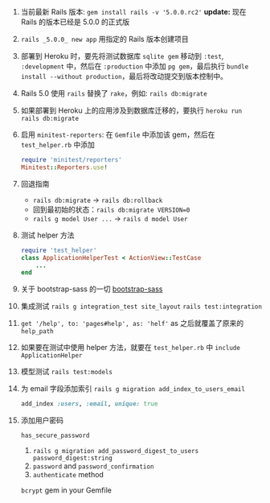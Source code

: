 1. 当前最新 Rails 版本: `gem install rails -v '5.0.0.rc2'` **update:** 现在 Rails 的版本已经是 5.0.0 的正式版
2. `rails _5.0.0_ new app` 用指定的 Rails 版本创建项目
3. 部署到 Heroku 时，要先将测试数据库 `sqlite gem` 移动到 `:test`, `:development` 中，然后在 `:production` 中添加 `pg gem`，最后执行 `bundle install --without production`，最后将改动提交到版本控制中。
4. Rails 5.0 使用 `rails` 替换了 `rake`，例如: `rails db:migrate`
5. 如果部署到 Heroku 上的应用涉及到数据库迁移的，要执行 `heroku run rails db:migrate`
6. 启用 `minitest-reporters`: 在 `Gemfile` 中添加该 gem，然后在 `test_helper.rb` 中添加
    
    ```ruby
    require 'minitest/reporters'
    Minitest::Reporters.use!
    ```

7. 回退指南
    - `rails db:migrate` -> `rails db:rollback`
    - 回到最初始的状态：`rails db:migrate VERSION=0`
    - `rails g model User ...` ->  `rails d model User`

8. 测试 helper 方法
    ```ruby
    require 'test_helper'
    class ApplicationHelperTest < ActionView::TestCase
        ...
    end
    ```
    
9. 关于 bootstrap-sass 的一切 [bootstrap-sass](https://github.com/twbs/bootstrap-sass)
10. 集成测试 `rails g integration_test site_layout` `rails test:integration`
11. `get '/help', to: 'pages#help', as: 'helf'` as 之后就覆盖了原来的 `help_path`
12. 如果要在测试中使用 helper 方法，就要在 `test_helper.rb` 中 `include ApplicationHelper`
13. 模型测试 `rails test:models`
14. 为 email 字段添加索引 `rails g migration add_index_to_users_email`
    ```ruby
    add_index :users, :email, unique: true
    ```

15. 添加用户密码
    
    `has_secure_password`
    
    1. `rails g migration add_password_digest_to_users password_digest:string`
    2. `password` and `password_confirmation`
    3. `authenticate` method
    
    `bcrypt` gem in your Gemfile
